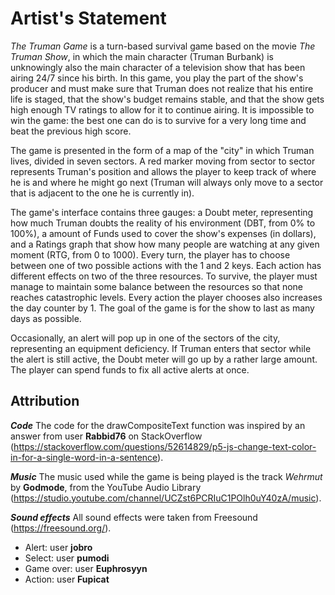 # Artist's Statement

_The Truman Game_ is a turn-based survival game based on the movie _The Truman Show_, in which the main character (Truman Burbank) is unknowingly also the main character of a television show that has been airing 24/7 since his birth. In this game, you play the part of the show's producer and must make sure that Truman does not realize that his entire life is staged, that the show's budget remains stable, and that the show gets high enough TV ratings to allow for it to continue airing. It is impossible to win the game: the best one can do is to survive for a very long time and beat the previous high score.

The game is presented in the form of a map of the "city" in which Truman lives, divided in seven sectors. A red marker moving from sector to sector represents Truman's position and allows the player to keep track of where he is and where he might go next (Truman will always only move to a sector that is adjacent to the one he is currently in).

The game's interface contains three gauges: a Doubt meter, representing how much Truman doubts the reality of his environment (DBT, from 0% to 100%), a amount of Funds used to cover the show's expenses (in dollars), and a Ratings graph that show how many people are watching at any given moment (RTG, from 0 to 1000). Every turn, the player has to choose between one of two possible actions with the 1 and 2 keys. Each action has different effects on two of the three resources. To survive, the player must manage to maintain some balance between the resources so that none reaches catastrophic levels. Every action the player chooses also increases the day counter by 1. The goal of the game is for the show to last as many days as possible.

Occasionally, an alert will pop up in one of the sectors of the city, representing an equipment deficiency. If Truman enters that sector while the alert is still active, the Doubt meter will go up by a rather large amount. The player can spend funds to fix all active alerts at once.

## Attribution

**_Code_**
The code for the drawCompositeText function was inspired by an answer from user **Rabbid76** on StackOverflow (https://stackoverflow.com/questions/52614829/p5-js-change-text-color-in-for-a-single-word-in-a-sentence).

**_Music_**
The music used while the game is being played is the track _Wehrmut_ by **Godmode**, from the YouTube Audio Library (https://studio.youtube.com/channel/UCZst6PCRIuC1POlh0uY40zA/music).

**_Sound effects_**
All sound effects were taken from Freesound (https://freesound.org/).

- Alert: user **jobro**
- Select: user **pumodi**
- Game over: user **Euphrosyyn**
- Action: user **Fupicat**
